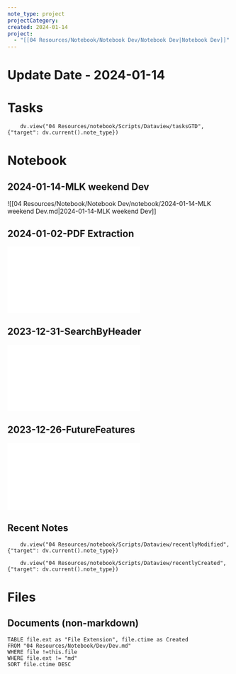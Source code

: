 ```yaml
---
note_type: project
projectCategory: 
created: 2024-01-14
project:
  - "[[04 Resources/Notebook/Notebook Dev/Notebook Dev|Notebook Dev]]"
---
```

# **Update Date** - 2024-01-14

# Tasks
```dataviewjs
    dv.view("04 Resources/notebook/Scripts/Dataview/tasksGTD", {"target": dv.current().note_type})
```
# Notebook
## 2024-01-14-MLK weekend Dev
 ![[04 Resources/Notebook/Notebook Dev/notebook/2024-01-14-MLK weekend Dev.md|2024-01-14-MLK weekend Dev]]
## 2024-01-02-PDF Extraction
![2024-01-02-PDF Extraction](04%20Resources/Notebook/Notebook%20Dev/notebook/2024-01-02-PDF%20Extraction.md)

## 2023-12-31-SearchByHeader

![2023-12-31-SearchByHeader](04%20Resources/Notebook/Notebook%20Dev/notebook/2023-12-31-SearchByHeader.md)
## 2023-12-26-FutureFeatures
![2023-12-26-FutureFeatures](04%20Resources/Notebook/Notebook%20Dev/notebook/2023-12-26-FutureFeatures.md)

## Recent Notes 
```dataviewjs
    dv.view("04 Resources/notebook/Scripts/Dataview/recentlyModified", {"target": dv.current().note_type})
```
```dataviewjs
    dv.view("04 Resources/notebook/Scripts/Dataview/recentlyCreated", {"target": dv.current().note_type})
```
# Files 
## Documents (non-markdown)
```dataview
TABLE file.ext as "File Extension", file.ctime as Created
FROM "04 Resources/Notebook/Dev/Dev.md"
WHERE file !=this.file
WHERE file.ext != "md"
SORT file.ctime DESC
```

